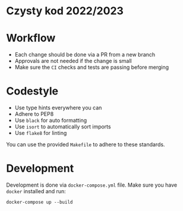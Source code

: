 # Czysty kod 2022/2023

# Workflow
- Each change should be done via a PR from a new branch
- Approvals are not needed if the change is small
- Make sure the `CI` checks and tests are passing before merging

# Codestyle
- Use type hints everywhere you can
- Adhere to PEP8
- Use `black` for auto formatting
- Use `isort` to automatically sort imports
- Use `flake8` for linting

You can use the provided `Makefile` to adhere to these standards.

# Development
Development is done via `docker-compose.yml` file. Make sure you have `docker` installed and run:
```
docker-compose up --build
```

